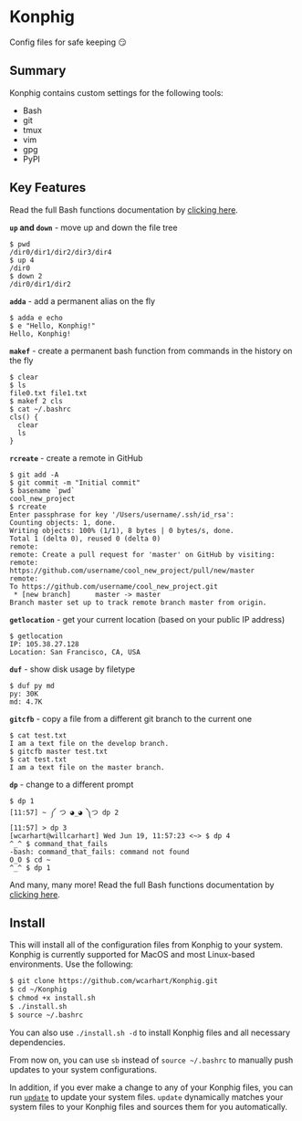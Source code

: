 # Konphig
Config files for safe keeping 😏

## Summary
Konphig contains custom settings for the following tools:
* Bash
* git
* tmux
* vim
* gpg
* PyPI

## Key Features
Read the full Bash functions documentation by [clicking here](https://github.com/wcarhart/Konphig/blob/master/functions.md).

**`up` and `down`** - move up and down the file tree
```
$ pwd
/dir0/dir1/dir2/dir3/dir4
$ up 4
/dir0
$ down 2
/dir0/dir1/dir2
```
**`adda`** - add a permanent alias on the fly
```
$ adda e echo
$ e "Hello, Konphig!"
Hello, Konphig!
```
**`makef`** - create a permanent bash function from commands in the history on the fly
```
$ clear
$ ls
file0.txt file1.txt
$ makef 2 cls
$ cat ~/.bashrc
cls() {
  clear
  ls
}
```
**`rcreate`** - create a remote in GitHub
```
$ git add -A
$ git commit -m "Initial commit"
$ basename `pwd`
cool_new_project
$ rcreate
Enter passphrase for key '/Users/username/.ssh/id_rsa': 
Counting objects: 1, done.
Writing objects: 100% (1/1), 8 bytes | 0 bytes/s, done.
Total 1 (delta 0), reused 0 (delta 0)
remote:
remote: Create a pull request for 'master' on GitHub by visiting:
remote:      https://github.com/username/cool_new_project/pull/new/master
remote:
To https://github.com/username/cool_new_project.git
 * [new branch]      master -> master
Branch master set up to track remote branch master from origin.
```
**`getlocation`** - get your current location (based on your public IP address)
```
$ getlocation
IP: 105.38.27.128
Location: San Francisco, CA, USA
```
**`duf`** - show disk usage by filetype
```
$ duf py md
py: 30K
md: 4.7K
```
**`gitcfb`** - copy a file from a different git branch to the current one
```
$ cat test.txt
I am a text file on the develop branch.
$ gitcfb master test.txt
$ cat test.txt
I am a text file on the master branch.
```
**`dp`** - change to a different prompt
```
$ dp 1
[11:57] ~ ༼ つ ◕_◕ ༽つ dp 2
[11:57] > dp 3
[wcarhart@willcarhart] Wed Jun 19, 11:57:23 <~> $ dp 4
^_^ $ command_that_fails
-bash: command_that_fails: command not found
O_O $ cd ~
^_^ $ dp 1
```

And many, many more! Read the full Bash functions documentation by [clicking here](https://github.com/wcarhart/Konphig/blob/master/functions.md).

## Install
This will install all of the configuration files from Konphig to your system. Konphig is currently supported for MacOS and most Linux-based environments. Use the following:
```bash
$ git clone https://github.com/wcarhart/Konphig.git
$ cd ~/Konphig
$ chmod +x install.sh
$ ./install.sh
$ source ~/.bashrc
```
You can also use `./install.sh -d` to install Konphig files and all necessary dependencies.

From now on, you can use `sb` instead of `source ~/.bashrc` to manually push updates to your system configurations.

In addition, if you ever make a change to any of your Konphig files, you can run [`update`](https://github.com/wcarhart/Konphig/blob/master/functions.md#update) to update your system files. `update` dynamically matches your system files to your Konphig files and sources them for you automatically.
